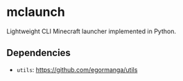 # mclaunch
Lightweight CLI Minecraft launcher implemented in Python.

## Dependencies
* `utils`: https://github.com/egormanga/utils